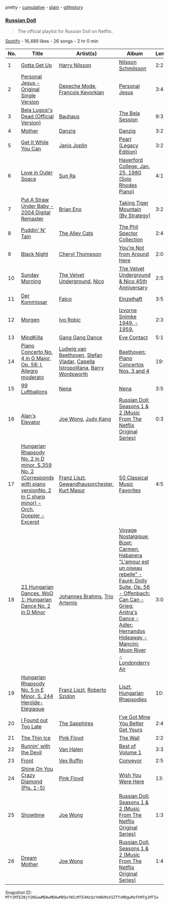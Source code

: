 pretty - [cumulative](/playlists/cumulative/37i9dQZF1DWYNsv9jSVI53.md) - [plain](/playlists/plain/37i9dQZF1DWYNsv9jSVI53) - [githistory](https://github.githistory.xyz/mackorone/spotify-playlist-archive/blob/main/playlists/plain/37i9dQZF1DWYNsv9jSVI53)

### [Russian Doll](https://open.spotify.com/playlist/37i9dQZF1DWYNsv9jSVI53)

> The official playlist for Russian Doll on Netflix.

[Spotify](https://open.spotify.com/user/spotify) - 16,489 likes - 26 songs - 2 hr 0 min

| No. | Title | Artist(s) | Album | Length |
|---|---|---|---|---|
| 1 | [Gotta Get Up](https://open.spotify.com/track/6fvIzrJ6boUDFF19fH4S2s) | [Harry Nilsson](https://open.spotify.com/artist/3RTzAwFprBqiskp550eSJX) | [Nilsson Schmilsson](https://open.spotify.com/album/3EfpOFKjotrMQTFTnxrXaB) | 2:24 |
| 2 | [Personal Jesus \- Original Single Version](https://open.spotify.com/track/1xShPgQbOUa98avWJQFDBY) | [Depeche Mode](https://open.spotify.com/artist/762310PdDnwsDxAQxzQkfX), [Francois Kevorkian](https://open.spotify.com/artist/30ZqCPhfRzzWcgIbXrbHnU) | [Personal Jesus](https://open.spotify.com/album/2nsxERlQsbUOWBwaz8HCj8) | 3:44 |
| 3 | [Bela Lugosi's Dead \(Official Version\)](https://open.spotify.com/track/1wyVyr8OhYsC9l0WgPPbh8) | [Bauhaus](https://open.spotify.com/artist/5N5tQ9Dx1h8Od7aRmGj7Fi) | [The Bela Session](https://open.spotify.com/album/5NhiaFlFGgymG2rDNqAcm1) | 9:36 |
| 4 | [Mother](https://open.spotify.com/track/7txxAtOMwLLnQTpKeBL6bp) | [Danzig](https://open.spotify.com/artist/34c4iQ5tkaZKu6Sv28BTde) | [Danzig](https://open.spotify.com/album/3elIDlrTtrgKfbxYVgp3uW) | 3:24 |
| 5 | [Get It While You Can](https://open.spotify.com/track/3dOfHE5J4Qsj1hJ35vnfn4) | [Janis Joplin](https://open.spotify.com/artist/4NgfOZCL9Ml67xzM0xzIvC) | [Pearl \(Legacy Edition\)](https://open.spotify.com/album/3j7nicLAWXM0Fb08q9XGyf) | 3:23 |
| 6 | [Love in Outer Space](https://open.spotify.com/track/6elz4mq14CoLctixaxEs9J) | [Sun Ra](https://open.spotify.com/artist/0tIODqvzGUoEaK26rK4pvX) | [Haverford College, Jan\. 25, 1980 \(Solo Rhodes Piano\)](https://open.spotify.com/album/3wjjKm4yTANJvJwSm8oDxe) | 4:13 |
| 7 | [Put A Straw Under Baby \- 2004 Digital Remaster](https://open.spotify.com/track/3FglRwYchsaJ4NURtnTMHq) | [Brian Eno](https://open.spotify.com/artist/7MSUfLeTdDEoZiJPDSBXgi) | [Taking Tiger Mountain \(By Strategy\)](https://open.spotify.com/album/1IMbtEVdtaFz0PPiq4brLZ) | 3:25 |
| 8 | [Puddin' N' Tain](https://open.spotify.com/track/3PSE5zXhf70R9czOlfgWeM) | [The Alley Cats](https://open.spotify.com/artist/6pSo5F15qsAxY0qYkpmsvJ) | [The Phil Spector Collection](https://open.spotify.com/album/5NKKNLuM9Y0thrHgX709mp) | 2:47 |
| 9 | [Black Night](https://open.spotify.com/track/1pJqA8DK4KR0UeQR1GKCrR) | [Cheryl Thompson](https://open.spotify.com/artist/0WA1uYD5c1dn1Oxt9OtN6V) | [You're Not from Around Here](https://open.spotify.com/album/01de6Zye614CkKr2dcLzrF) | 2:00 |
| 10 | [Sunday Morning](https://open.spotify.com/track/11607FzqoipskTsXrwEHnJ) | [The Velvet Underground](https://open.spotify.com/artist/1nJvji2KIlWSseXRSlNYsC), [Nico](https://open.spotify.com/artist/0IwlY33zbBXN7zlS9DP2Cj) | [The Velvet Underground & Nico 45th Anniversary](https://open.spotify.com/album/4xwx0x7k6c5VuThz5qVqmV) | 2:55 |
| 11 | [Der Kommissar](https://open.spotify.com/track/3TBRJsLCcwroEkA3tD4u2N) | [Falco](https://open.spotify.com/artist/0hLd40hVpRDGENe4KGZLnW) | [Einzelhaft](https://open.spotify.com/album/4713DwyqNIrkyj17Q5Rsde) | 3:52 |
| 12 | [Morgen](https://open.spotify.com/track/4Gy2ccb1lUzc5sNmwKtTFt) | [Ivo Robic](https://open.spotify.com/artist/6ouLM9uXt774BmPfmTzgX8) | [Izvorne Snimke 1949\. \- 1959.](https://open.spotify.com/album/3zZ53e51GTH3G3e36U7KnV) | 2:35 |
| 13 | [MindKilla](https://open.spotify.com/track/6b1ja7rkQz9FUM7x79UH1i) | [Gang Gang Dance](https://open.spotify.com/artist/6UU6YXQaFGQToWN6U28Dcb) | [Eye Contact](https://open.spotify.com/album/4bq7GESFNztOvUBKpWeh6N) | 5:16 |
| 14 | [Piano Concerto No\. 4 in G Major, Op\. 58: I\. Allegro moderato](https://open.spotify.com/track/626IyHboCqGtygvuS9ceyW) | [Ludwig van Beethoven](https://open.spotify.com/artist/2wOqMjp9TyABvtHdOSOTUS), [Stefan Vladar](https://open.spotify.com/artist/3cYlHOewTtDhkVIaEKZsOl), [Capella Istropolitana](https://open.spotify.com/artist/3COykW4UPvB0DqwnzlnfWt), [Barry Wordsworth](https://open.spotify.com/artist/5sjJnaI3YhaO8KylpJk3gN) | [Beethoven: Piano Concertos Nos\. 3 and 4](https://open.spotify.com/album/3N7JVK7eA99XraybwRR8iW) | 19:07 |
| 15 | [99 Luftballons](https://open.spotify.com/track/4ZhPLoMzZwewHLLjV1J15c) | [Nena](https://open.spotify.com/artist/6Tz0QRoe083BcOo2YbG9lV) | [Nena](https://open.spotify.com/album/78hVLZZJhaXgrnfXKc6yxF) | 3:52 |
| 16 | [Alan's Elevator](https://open.spotify.com/track/3aSIYlOsdQvGiP9f7t4Uyn) | [Joe Wong](https://open.spotify.com/artist/62TZuRSv7K8KK5BmL90K32), [Judy Kang](https://open.spotify.com/artist/5lLKVIJzQ5XyH4js5EHkoR) | [Russian Doll: Seasons 1 & 2 \(Music From The Netflix Original Series\)](https://open.spotify.com/album/0Dt08kWhZvV18tp4bALqWY) | 0:34 |
| 17 | [Hungarian Rhapsody No\. 2 in D minor, S.359 No\. 2 \(Corresponds with piano versionNo\. 2 in C sharp minor\) \- Orch\. Doppler \- Excerpt](https://open.spotify.com/track/53hzDAws6V4cRsEU0OAEAX) | [Franz Liszt](https://open.spotify.com/artist/1385hLNbrnbCJGokfH2ac2), [Gewandhausorchester](https://open.spotify.com/artist/0SlNRZ8zBLAgyB1lsoYxAa), [Kurt Masur](https://open.spotify.com/artist/37Lr1lIJy824MQIENRUnZn) | [50 Classical Music Favorites](https://open.spotify.com/album/3ahByf8mq73nZP5fINhDPc) | 4:54 |
| 18 | [21 Hungarian Dances, WoO 1: Hungarian Dance No\. 2 in D Minor](https://open.spotify.com/track/1SXmebxfqeJpb8LY4btqGH) | [Johannes Brahms](https://open.spotify.com/artist/5wTAi7QkpP6kp8a54lmTOq), [Trio Artemis](https://open.spotify.com/artist/3663dB3Dg9xe5AvNnkdmnh) | [Voyage Nostalgique: Bizet: Carmen, Habanera "L'amour est un oiseau rebelle" \- Fauré: Dolly Suite, Op\. 56 \- Offenbach: Can Can \- Grieg: Anitra's Dance \- Adler: Hernandos Hideaway \- Mancini: Moon River \- Londonderry Air](https://open.spotify.com/album/746svkf81wYR28APmoq7Ej) | 3:05 |
| 19 | [Hungarian Rhapsody No\. 5 in E Minor, S\. 244 Heroïde\-Elégiaque](https://open.spotify.com/track/4tavlmxcVaiA60aH1WRsxg) | [Franz Liszt](https://open.spotify.com/artist/1385hLNbrnbCJGokfH2ac2), [Roberto Szidon](https://open.spotify.com/artist/2r7hc4YRv3IfDLWllWCCdB) | [Liszt: Hungarian Rhapsodies](https://open.spotify.com/album/22b9GAtLuUYiHaZf0y60Iq) | 10:18 |
| 20 | [I Found out Too Late](https://open.spotify.com/track/6r3CX3IURhy9i4ZxkOpzJB) | [The Sapphires](https://open.spotify.com/artist/7hsuVq0DQonl3PnP7qkfvP) | [I've Got Mine You Better Get Yours](https://open.spotify.com/album/3Y0cqHUAQskSOoRptoycHq) | 2:41 |
| 21 | [The Thin Ice](https://open.spotify.com/track/62zuXt6X5B6YQOBNFV2eXG) | [Pink Floyd](https://open.spotify.com/artist/0k17h0D3J5VfsdmQ1iZtE9) | [The Wall](https://open.spotify.com/album/5Dbax7G8SWrP9xyzkOvy2F) | 2:26 |
| 22 | [Runnin' with the Devil](https://open.spotify.com/track/46FW5ZZ6fOF1WpMTEOVEHX) | [Van Halen](https://open.spotify.com/artist/2cnMpRsOVqtPMfq7YiFE6K) | [Best of Volume 1](https://open.spotify.com/album/7ndqT6LH9o6YQ5uA7aT0St) | 3:36 |
| 23 | [Front](https://open.spotify.com/track/6SCAXoQUdLB7oPCwSA6YAd) | [Vex Ruffin](https://open.spotify.com/artist/6lxA3O2PKkIPpAjPHtQ8Kv) | [Conveyor](https://open.spotify.com/album/3SyLU1W5jMUGb9gys46jih) | 2:53 |
| 24 | [Shine On You Crazy Diamond \(Pts\. 1\-5\)](https://open.spotify.com/track/6pnwfWyaWjQiHCKTiZLItr) | [Pink Floyd](https://open.spotify.com/artist/0k17h0D3J5VfsdmQ1iZtE9) | [Wish You Were Here](https://open.spotify.com/album/0bCAjiUamIFqKJsekOYuRw) | 13:31 |
| 25 | [Showtime](https://open.spotify.com/track/7ld59FzTeRSyR58BSOilTs) | [Joe Wong](https://open.spotify.com/artist/62TZuRSv7K8KK5BmL90K32) | [Russian Doll: Seasons 1 & 2 \(Music From The Netflix Original Series\)](https://open.spotify.com/album/0Dt08kWhZvV18tp4bALqWY) | 1:31 |
| 26 | [Dream Mother](https://open.spotify.com/track/5SLfUZcKNs3Ab2F1BOjQXr) | [Joe Wong](https://open.spotify.com/artist/62TZuRSv7K8KK5BmL90K32) | [Russian Doll: Seasons 1 & 2 \(Music From The Netflix Original Series\)](https://open.spotify.com/album/0Dt08kWhZvV18tp4bALqWY) | 1:46 |

Snapshot ID: `MTY1MTE2NjY2NSwwMDAwMDAwMDQxYWIzMTE4NzQzYmNkMzk5ZTYxMDgwMzFhMTg1MTIw`
